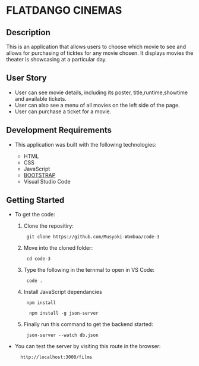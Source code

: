 # FLATDANGO CINEMAS

## Description

This is an application that allows users to choose which movie to see and allows for purchasing of ticktes for any movie chosen. It displays movies the theater is showcasing at a particular day.

## User Story

- User can see movie details, including its poster, title,runtime,showtime and available tickets.
- User can also see a menu of all movies on the left side of the page.
- User can purchase a ticket for a movie.

## Development Requirements

- This application was built with the following technologies:

  - HTML
  - CSS
  - JavaScript
  - [BOOTSTRAP](https://getbootstrap.com/)
  - Visual Studio Code

## Getting Started

- To get the code:

    1. Clone the repositiry:

            git clone https://github.com/Musyoki-Wambua/code-3

    2. Move into the cloned folder:

            cd code-3

    3. Type the following in the ternmal to open in VS Code:

            code .

    4. Install JavaScript dependancies

            npm install 

             npm install -g json-server

    5. Finally run this command to get the backend started:

            json-server --watch db.json

- You can test the server by visiting this route in the browser: 

        http://localhost:3000/films
